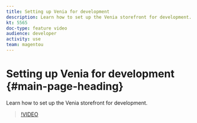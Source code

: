 ```yaml
---
title: Setting up Venia for development
description: Learn how to set up the Venia storefront for development.
kt: 5565
doc-type: feature video
audience: developer
activity: use
team: magentou
---
```


# Setting up Venia for development {#main-page-heading}

Learn how to set up the Venia storefront for development.

>[!VIDEO](https://video.tv.adobe.com/v/35785?quality=12&learn=on)
